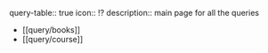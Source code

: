 query-table:: true
icon:: ⁉️
description:: main page for all the queries

- [[query/books]]
- [[query/course]]
